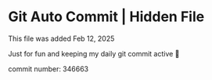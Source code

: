 # Git Auto Commit | Hidden File

This file was added Feb 12, 2025

Just for fun and keeping my daily git commit active 🤪

commit number: 346663
